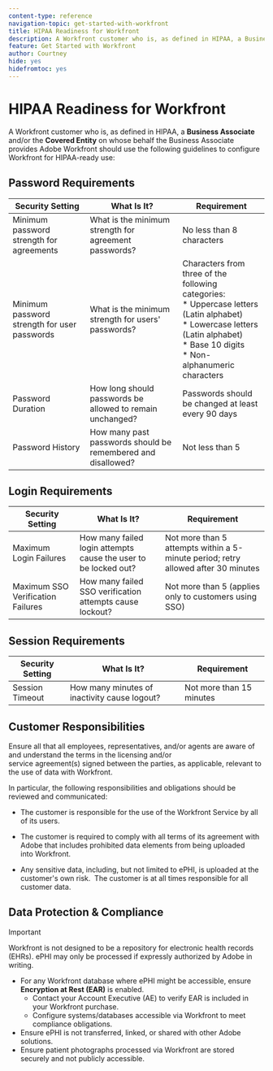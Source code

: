 ```yaml
---
content-type: reference
navigation-topic: get-started-with-workfront
title: HIPAA Readiness for Workfront
description: A Workfront customer who is, as defined in HIPAA, a Business Associate and/or the Covered Entity on whose behalf the Business Associate provides Adobe Workfront should use the following guidelines to configure Workfront for HIPAA-ready use.
feature: Get Started with Workfront
author: Courtney
hide: yes
hidefromtoc: yes
---
```


# HIPAA Readiness for Workfront

A Workfront customer who is, as defined in HIPAA, a **Business Associate** and/or the **Covered Entity** on whose behalf the Business Associate provides Adobe Workfront should use the following guidelines to configure Workfront for HIPAA-ready use:


## Password Requirements

| **Security Setting** | **What Is It?** | **Requirement** |
|----------------------|------------------|------------------|
| Minimum password strength for agreements | What is the minimum strength for agreement passwords? | No less than 8 characters |
| Minimum password strength for user passwords | What is the minimum strength for users' passwords? | Characters from three of the following categories:<br>* Uppercase letters (Latin alphabet)<br>* Lowercase letters (Latin alphabet)<br>* Base 10 digits<br>* Non-alphanumeric characters |
| Password Duration | How long should passwords be allowed to remain unchanged? | Passwords should be changed at least every 90 days |
| Password History | How many past passwords should be remembered and disallowed? | Not less than 5 |


## Login Requirements

| **Security Setting** | **What Is It?** | **Requirement** |
|----------------------|------------------|------------------|
| Maximum Login Failures | How many failed login attempts cause the user to be locked out? | Not more than 5 attempts within a 5-minute period; retry allowed after 30 minutes |
| Maximum SSO Verification Failures | How many failed SSO verification attempts cause lockout? | Not more than 5 (applies only to customers using SSO) |


## Session Requirements

| **Security Setting** | **What Is It?** | **Requirement** |
|----------------------|------------------|------------------|
| Session Timeout | How many minutes of inactivity cause logout? | Not more than 15 minutes |

## Customer Responsibilities

Ensure all that all employees, representatives, and/or agents are aware of and understand the terms in the licensing and/or service agreement(s) signed between the parties, as applicable, relevant to the use of data with Workfront.

In particular, the following responsibilities and obligations should be reviewed and communicated: 

* The customer is responsible for the use of the Workfront Service by all of its users. 

* The customer is required to comply with all terms of its agreement with Adobe that includes prohibited data elements from being uploaded into Workfront. 

* Any sensitive data, including, but not limited to ePHI, is uploaded at the customer's own risk.  The customer is at all times responsible for all customer data. 


## Data Protection & Compliance

>[!IMPORTANT]
>
>Workfront is not designed to be a repository for electronic health records (EHRs). ePHI may only be processed if expressly authorized by Adobe in writing. 

* For any Workfront database where ePHI might be accessible, ensure **Encryption at Rest (EAR)** is enabled.
    * Contact your Account Executive (AE) to verify EAR is included in your Workfront purchase.
    * Configure systems/databases accessible via Workfront to meet compliance obligations.
* Ensure ePHI is not transferred, linked, or shared with other Adobe solutions.
* Ensure patient photographs processed via Workfront are stored securely and not publicly accessible.